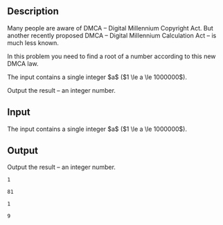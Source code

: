 ## Description

<div><p>Many people are aware of DMCA – Digital Millennium Copyright Act. But another recently proposed DMCA – Digital Millennium Calculation Act – is much less known.</p><p>In this problem you need to find a root of a number according to this new DMCA law.</p></div><div class="input-specification"><p>The input contains a single integer $a$ ($1 \le a \le 1000000$).</p></div><div class="output-specification"><p>Output the result – an integer number.</p></div>

## Input

<p>The input contains a single integer $a$ ($1 \le a \le 1000000$).</p>

## Output

<p>Output the result – an integer number.</p>





```input1
1
```




```input2
81
```




```output1
1
```




```output2
9
```


